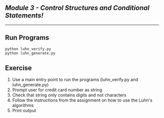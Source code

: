 ## _Module 3 - Control Structures and Conditional Statements!_

---

## Run Programs

```
python luhn_verify.py
python luhn_generate.py
```

## Exercise

1. Use a main entry point to run the programs (luhn_verify.py and luhn_generate.py)
1. Prompt user for credit card number as string
1. Check that string only contains digits and not characters
1. Follow the instructions from the assignment on how to use the Luhn's algorithms
1. Print output

